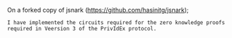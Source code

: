 On a forked copy of jsnark (https://github.com/hasinitg/jsnark);

    I have implemented the circuits required for the zero knowledge proofs required in Veersion 3 of the PrivIdEx protocol.

